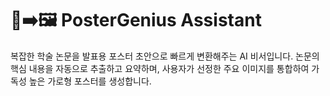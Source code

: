 # 📄➡️🖼️ PosterGenius Assistant

복잡한 학술 논문을 발표용 포스터 초안으로 빠르게 변환해주는 AI 비서입니다.
논문의 핵심 내용을 자동으로 추출하고 요약하며, 사용자가 선정한 주요 이미지를 통합하여 가독성 높은 가로형 포스터를 생성합니다.

